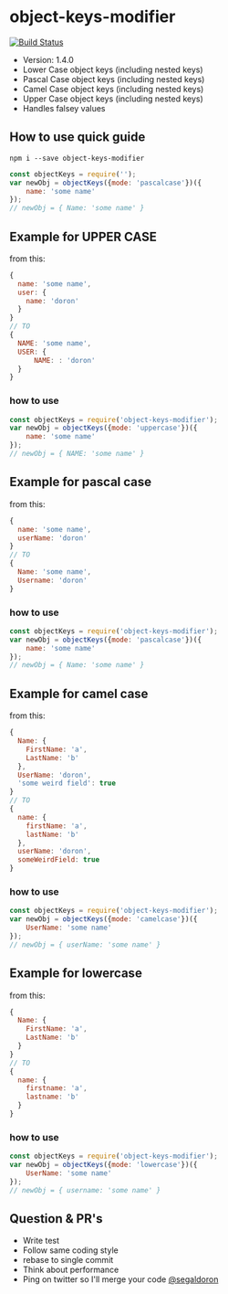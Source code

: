 # object-keys-modifier

[![Build Status](https://travis-ci.org/doron2402/object-keys-editor.svg?branch=master)](https://travis-ci.org/doron2402/object-keys-editor)

  - Version: 1.4.0
  - Lower Case object keys (including nested keys)
  - Pascal Case object keys (including nested keys)
  - Camel Case object keys (including nested keys)
  - Upper Case object keys (including nested keys)
  - Handles falsey values

## How to use quick guide
```
npm i --save object-keys-modifier
```
```javascript
const objectKeys = require('');
var newObj = objectKeys({mode: 'pascalcase'})({
    name: 'some name'
});
// newObj = { Name: 'some name' }
```

## Example for UPPER CASE
from this:
```javascript
{
  name: 'some name',
  user: {
    name: 'doron'
  }
}
// TO
{
  NAME: 'some name',
  USER: {
      NAME: : 'doron'
  }
}
```

### how to use
```javascript
const objectKeys = require('object-keys-modifier');
var newObj = objectKeys({mode: 'uppercase'})({
    name: 'some name'
});
// newObj = { NAME: 'some name' }
```

## Example for pascal case
from this:
```javascript
{
  name: 'some name',
  userName: 'doron'
}
// TO
{
  Name: 'some name',
  Username: 'doron'
}
```

### how to use
```javascript
const objectKeys = require('object-keys-modifier');
var newObj = objectKeys({mode: 'pascalcase'})({
    name: 'some name'
});
// newObj = { Name: 'some name' }
```


## Example for camel case
from this:
```javascript
{
  Name: {
    FirstName: 'a',
    LastName: 'b'
  },
  UserName: 'doron',
  'some weird field': true
}
// TO
{
  name: {
    firstName: 'a',
    lastName: 'b'
  },
  userName: 'doron',
  someWeirdField: true
}
```
### how to use
```javascript
const objectKeys = require('object-keys-modifier');
var newObj = objectKeys({mode: 'camelcase'})({
    UserName: 'some name'
});
// newObj = { userName: 'some name' }
```


## Example for lowercase
from this:
```javascript
{
  Name: {
    FirstName: 'a',
    LastName: 'b'
  }
}
// TO
{
  name: {
    firstname: 'a',
    lastname: 'b'
  }
}
```
### how to use
```javascript
const objectKeys = require('object-keys-modifier');
var newObj = objectKeys({mode: 'lowercase'})({
    UserName: 'some name'
});
// newObj = { username: 'some name' }
```

## Question & PR's
- Write test
- Follow same coding style
- rebase to single commit
- Think about performance
- Ping on twitter so I'll merge your code [@segaldoron](https://twitter.com/segaldoron)
